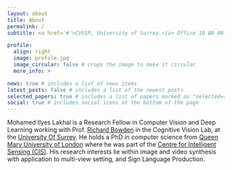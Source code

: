 ```yaml
---
layout: about
title: About
permalink: /
subtitle: <a href='#'>CVSSP, University of Surrey.</a> Office 10 BA 00.

profile:
  align: right
  image: profile.jpg
  image_circular: false # crops the image to make it circular
  more_info: >

news: true # includes a list of news items
latest_posts: false # includes a list of the newest posts
selected_papers: true # includes a list of papers marked as "selected={true}"
social: true # includes social icons at the bottom of the page
---
```


Mohamed Ilyes Lakhal is a Research Fellow in Computer Vision and Deep Learning working with Prof. [Richard Bowden](https://scholar.google.co.uk/citations?user=mvvgDvcAAAAJ&hl=en) in the Cognitive Vision Lab, at the [University Of Surrey](https://www.surrey.ac.uk). He holds a PhD in computer science from [Queen Mary University of London](https://www.qmul.ac.uk) where he was part of the [Centre for Intelligent Sensing (CIS)](https://cis.eecs.qmul.ac.uk). His research interests lie within image and video synthesis with application to multi-view setting, and Sign Language Production.

